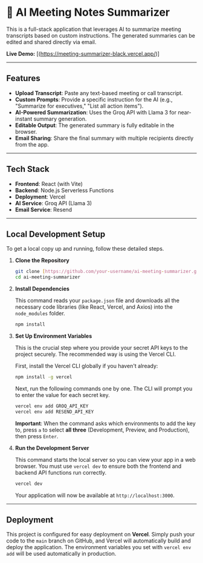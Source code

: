 # 🤖 AI Meeting Notes Summarizer

This is a full-stack application that leverages AI to summarize meeting transcripts based on custom instructions. The generated summaries can be edited and shared directly via email.

**Live Demo:** [(https://meeting-summarizer-black.vercel.app/)]

---

## Features

-   **Upload Transcript**: Paste any text-based meeting or call transcript.
-   **Custom Prompts**: Provide a specific instruction for the AI (e.g., "Summarize for executives," "List all action items").
-   **AI-Powered Summarization**: Uses the Groq API with Llama 3 for near-instant summary generation.
-   **Editable Output**: The generated summary is fully editable in the browser.
-   **Email Sharing**: Share the final summary with multiple recipients directly from the app.

---

## Tech Stack

-   **Frontend**: React (with Vite)
-   **Backend**: Node.js Serverless Functions
-   **Deployment**: Vercel
-   **AI Service**: Groq API (Llama 3)
-   **Email Service**: Resend

---

## Local Development Setup

To get a local copy up and running, follow these detailed steps.

1.  **Clone the Repository**
    ```bash
    git clone [https://github.com/your-username/ai-meeting-summarizer.git](https://github.com/your-username/ai-meeting-summarizer.git)
    cd ai-meeting-summarizer
    ```

2.  **Install Dependencies**

    This command reads your `package.json` file and downloads all the necessary code libraries (like React, Vercel, and Axios) into the `node_modules` folder.
    ```bash
    npm install
    ```

3.  **Set Up Environment Variables**

    This is the crucial step where you provide your secret API keys to the project securely. The recommended way is using the Vercel CLI.

    First, install the Vercel CLI globally if you haven't already:
    ```bash
    npm install -g vercel
    ```

    Next, run the following commands one by one. The CLI will prompt you to enter the value for each secret key.
    ```bash
    vercel env add GROQ_API_KEY
    vercel env add RESEND_API_KEY
    ```
    **Important**: When the command asks which environments to add the key to, press `a` to select **all three** (Development, Preview, and Production), then press `Enter`.

4.  **Run the Development Server**

    This command starts the local server so you can view your app in a web browser. You must use `vercel dev` to ensure both the frontend and backend API functions run correctly.
    ```bash
    vercel dev
    ```
    Your application will now be available at `http://localhost:3000`.

---

## Deployment

This project is configured for easy deployment on **Vercel**. Simply push your code to the `main` branch on GitHub, and Vercel will automatically build and deploy the application. The environment variables you set with `vercel env add` will be used automatically in production.